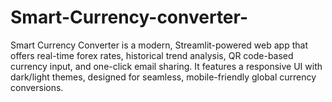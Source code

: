 # Smart-Currency-converter-
Smart Currency Converter is a modern, Streamlit-powered web app that offers real-time forex rates, historical trend analysis, QR code-based currency input, and one-click email sharing. It features a responsive UI with dark/light themes, designed for seamless, mobile-friendly global currency conversions.
